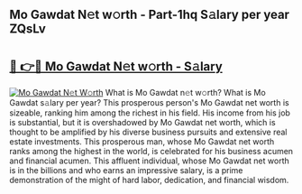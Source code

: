 ## Mo Gawdat N𝚎t w𝚘rth - Part-1hq S𝚊lary per year ZQsLv

# <h2><a href="http://gc4ocp.nevu.top/?p=Mo+Gawdat">🔗 👉🔴 Mo Gawdat N𝚎t w𝚘rth - S𝚊lary</a></h2>

[![Mo Gawdat N𝚎t W𝚘rth](https://i.imgur.com/Oavwk0R.jpeg)](http://gc4ocp.nevu.top/?p=Mo+Gawdat)
What is Mo Gawdat n𝚎t w𝚘rth? What is Mo Gawdat s𝚊lary per year?
This prosperous person's Mo Gawdat net worth is sizeable, ranking him among the richest in his field. His income from his job is substantial, but it is overshadowed by Mo Gawdat net worth, which is thought to be amplified by his diverse business pursuits and extensive real estate investments. This prosperous man, whose Mo Gawdat net worth ranks among the highest in the world, is celebrated for his business acumen and financial acumen. This affluent individual, whose Mo Gawdat net worth is in the billions and who earns an impressive salary, is a prime demonstration of the might of hard labor, dedication, and financial wisdom.
